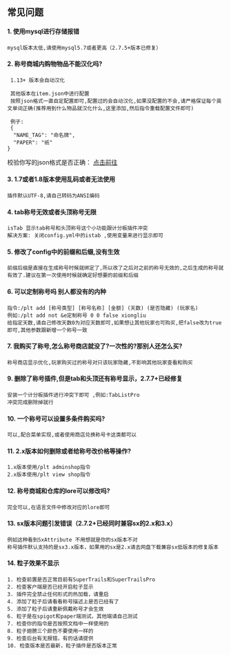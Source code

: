 ## 常见问题

#### 1. 使用mysql进行存储报错
```
mysql版本太低,请使用mysql5.7或者更高（2.7.5+版本已修复）
```
#### 2. 称号商城内购物物品不能汉化吗?

```
 1.13+ 版本会自动汉化
 
 其他版本在item.json中进行配置
 按照json格式一直自定配置即可,配置过的会自动汉化,如果没配置的不会,请严格保证每个英文单词正确(推荐用到什么物品就汉化什么,这里添加,然后指令重载配置文件即可)
 
 例子:
 {
  "NAME_TAG": "命名牌",
  "PAPER": "纸"
}
```

校验你写的json格式是否正确： [点击前往](https://www.json.cn/)

#### 3. 1.7或者1.8版本使用乱码或者无法使用

```
插件默认UTF-8,请自己转码为ANSI编码
```

#### 4. tab称号无效或者头顶称号无限

```
isTab 显示tab称号和头顶称号这个小功能跟计分板插件冲突
解决方案: 关闭config.yml中的istab ,使用变量来进行显示即可
```

#### 5. 修改了config中的前缀和后缀,没有生效

```
前缀后缀是直接在生成称号时候就绑定了,所以改了之后对之前的称号无效的,之后生成的称号就有效了.建议在第一次使用时候就确定好想要的前缀和后缀
```

#### 6. 可以定制称号吗 别人都没有的内种

```
指令:/plt add [称号类型] [称号名称] [金额] (天数) (是否隐藏) (玩家名)
例如:/plt add not &e定制称号 0 0 false xiongliu
给指定天数,请自己修改天数0为对应天数即可,如果想让其他玩家也可购买,把false改为true即可,其他参数跟新增一个称号一致
```

#### 7. 我购买了称号,怎么称号商店就没了?一次性的?那别人还怎么买?

```
称号商店显示优化,玩家购买过的称号对只该玩家隐藏,不影响其他玩家查看和购买
```

#### 9. 删除了称号插件,但是tab和头顶还有称号显示，2.7.7+已经修复

```
安装一个计分板插件进行冲突下即可 ,例如:TabListPro
冲突完成删除掉就行
```

#### 10. 一个称号可以设置多条件购买吗?

```
可以,配合菜单实现,或者使用商店兑换称号卡这类都可以
```

#### 11. 2.x版本如何删除或者给称号改价格等操作?

```
1.x版本使用/plt adminshop指令  
2.x版本使用/plt view shop指令
```

#### 12. 称号商城和仓库的lore可以修改吗?

```
完全可以,在语言文件中修改对应的lore即可
```

#### 13. sx版本问题引发错误（2.7.2+已经同时兼容sx的2.x和3.x）

```
例如这种看到SxAttribute 不用想就是你的sx版本不对
称号插件默认支持的是sx3.x版本，如果用的sx是2.x请去网盘下载兼容sx低版本的修复版本

```

#### 14. 粒子效果不显示

```
1. 检查前置是否正常目前有SuperTrails和SuperTrailsPro
2. 检查客户端是否已经开启粒子显示
3. 插件完全禁止任何形式的热加载，请重启
4. 添加了粒子后请看看称号描述上是否已经有了
5. 添加了粒子后请重新佩戴称号才会生效
6. 粒子是在spigot和paper端测试，其他端请自己测试
7. 检查你的指令是否按照文档中一样使用的
8. 粒子翅膀三个颜色不要使用一样的
9. 检查后台有无报错，有的话请提供
10. 检查版本是否最新，粒子插件是否版本正常
```